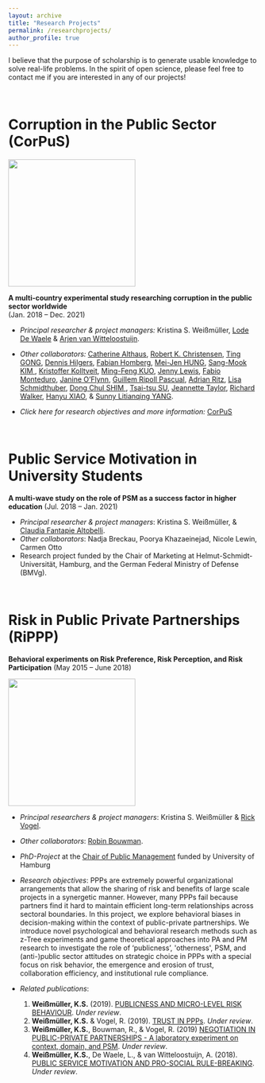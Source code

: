 ```yaml
---
layout: archive
title: "Research Projects"
permalink: /researchprojects/
author_profile: true
---
```


I believe that the purpose of scholarship is to generate usable knowledge to solve real-life problems. In the spirit of open science, please feel free to contact me if you are interested in any of our projects!

<br/>

# Corruption in the Public Sector (CorPuS)


<p align="left">
  <img width="256" src="https://ksweissmueller.github.io/files/corpus-logo_horizontal.png">
</p>


**A multi-country experimental study researching corruption in the public sector worldwide**      
(Jan. 2018 – Dec. 2021)

* *Principal researcher & project managers:*  	Kristina S. Weißmüller, <a href="https://www.uantwerpen.be/en/staff/lode-dewaele/">Lode De Waele</a> & <a href="https://research.vu.nl/en/persons/a-van-witteloostuijn">Arjen van Witteloostuijn</a>.

* *Other collaborators:* <a href="https://www.anzsog.edu.au/about/contact-directory/catherine-althaus">Catherine Althaus</a>, <a href="https://marriottschool.byu.edu/directory/details?id=36271">Robert K. Christensen</a>, <a href="https://scholars.cityu.edu.hk/en/persons/ting-gong(d7df4bfc-052e-4904-bf59-b945cad92635).html">Ting GONG</a>, <a href="https://www.jku.at/institut-fuer-public-und-nonprofit-management/ueber-uns/team/hilgers/">Dennis Hilgers</a>, <a href="http://impresaemanagement.luiss.it/docenti/cv/353465">Fabian Homberg</a>, <a href="http://politics.ntu.edu.tw/english/?p=8832">Mei-Jen HUNG</a>, <a href="http://itpolicy.seoultech.ac.kr/hcm/plugin/prof2/detail.jsp?menu=9070&lang=en&id=02263">Sang-Mook KIM </a>, <a href="https://www.sv.uio.no/isv/english/people/aca/kristoffer-kolltveit/index.html">Kristoffer Kolltveit</a>, <a href="http://politics.ntu.edu.tw/english/?p=12196">Ming-Feng KUO</a>, <a href="http://unimelb.academia.edu/JennyLewis">Jenny Lewis</a>, <a href="https://economia.uniroma2.it/faculty/76/monteduro-fabio">Fabio Monteduro</a>, <a href="https://www.anzsog.edu.au/about/contact-directory/janine-o-flynn">Janine O’Flynn</a>, <a href="http://cpa.uab.cat/index.php/en/ripoll-pascual-guillem">Guillem Ripoll Pascual</a>, <a href="http://www.kpm.unibe.ch/contact/personen/geschaeftsleitung/prof_dr_ritz_adrian/index_eng.html">Adrian Ritz</a>, <a href="https://www.jku.at/institut-fuer-public-und-nonprofit-management/ueber-uns/team/schmidthuber/">Lisa Schmidthuber</a>, <a href="https://kupa.korea.edu/kupaeng/professor/fulltime.do?mode=view&articleNo=36671&article.offset=0&articleLimit=200">Dong Chul SHIM </a>, <a href="http://politics.ntu.edu.tw/english/?p=147">Tsai-tsu SU</a>, <a href="https://research-repository.uwa.edu.au/en/persons/jeannette-taylor">Jeannette Taylor</a>, <a href="https://www.cityu.edu.hk/pol/faculty_academic_teaching_detail.asp?id=5">Richard Walker</a>, <a href="https://www.eduhk.hk/aps/people/dr-hanyu-xiao/">Hanyu XIAO</a>, & <a href="https://scholars.cityu.edu.hk/en/persons/litianqing-yang(e2b0f421-b4bc-450a-9b8a-dfb5950d058a).html">Sunny Litianqing YANG</a>.

* *Click here for research objectives and more information:* <a href="www.corpus-project.org">CorPuS</a>

<br/>

# Public Service Motivation in University Students


**A multi-wave study on the role of PSM as a success factor in higher education**
(Jul. 2018 – Jan. 2021)

* *Principal researcher & project managers*: Kristina S. Weißmüller, & <a href="https://www.hsu-hh.de/marketing/team#details-0-0">Claudia Fantapie Altobelli</a>.
* *Other collaborators*: Nadja Breckau, Poorya Khazaeinejad, Nicole Lewin, Carmen Otto
* Research project funded by the Chair of Marketing at Helmut-Schmidt-Universität, Hamburg, and the German Federal Ministry of Defense (BMVg).



<br/>

# Risk in Public Private Partnerships (RiPPP)


**Behavioral experiments on Risk Preference, Risk Perception, and Risk Participation**
(May 2015 – June 2018)

<p align="left">
  <img width="256" src="https://ksweissmueller.github.io/files/risk.jpg">
</p>

* *Principal researchers & project managers*: Kristina S. Weißmüller & [Rick Vogel](https://www.wiso.uni-hamburg.de/en/fachbereich-sozoek/professuren/vogel-rick/team/vogel-rick.html).
* *Other collaborators*: [Robin Bouwman](https://www.uu.nl/staff/RBBouwman/Profile).
* *PhD-Project* at the [Chair of Public Management](https://www.wiso.uni-hamburg.de/en/fachbereich-sozoek/professuren/vogel-rick/forschung/forschungsprojekte/rippp.html) funded by University of Hamburg
* *Research objectives*:
PPPs are extremely powerful organizational arrangements that allow the sharing of risk and benefits of large scale projects in a synergetic manner. However, many PPPs fail because partners find it hard to maintain efficient long-term relationships across sectoral boundaries. 
In this project, we explore behavioral biases in decision-making within the context of public-private partnerships. We introduce novel psychological and behavioral research methods such as z-Tree experiments and game theoretical approaches into PA and PM research to investigate the role of ‘publicness’, 'otherness', PSM, and (anti-)public sector attitudes on strategic choice in PPPs with a special focus on risk behavior, the emergence and erosion of trust, collaboration efficiency, and institutional rule compliance.

* *Related publications*: 
   1. **Weißmüller, K.S.** (2019). <a href="https://ksweissmueller.github.io/files/Weissmueller_2019_Discounting_Publicness.pdf">PUBLICNESS AND MICRO-LEVEL RISK BEHAVIOUR</a>. *Under review*.
   2. **Weißmüller, K.S.** & Vogel, R. (2019). <a href="https://ksweissmueller.github.io/files/2019_02_Weissmueller_Vogel_TRUSTCentipede_JPART_full.pdf">TRUST IN PPPs</a>. *Under review*.
   3. **Weißmüller, K.S.**, Bouwman, R., & Vogel, R. (2019) <a href="https://ksweissmueller.github.io/files/Weissmueller_et_al_Negotiation.pdf">NEGOTIATION IN PUBLIC-PRIVATE PARTNERSHIPS - A laboratory experiment on context, domain, and PSM</a>. *Under review*.
   4. **Weißmüller, K.S.**, De Waele, L., & van Witteloostuijn, A. (2018). <a href="https://ksweissmueller.github.io/files/Weissmueller_et_al._2019_PSM_Rulebreaking_Manuscript.pdf">PUBLIC SERVICE MOTIVATION AND PRO-SOCIAL RULE-BREAKING</a>. *Under review*.

